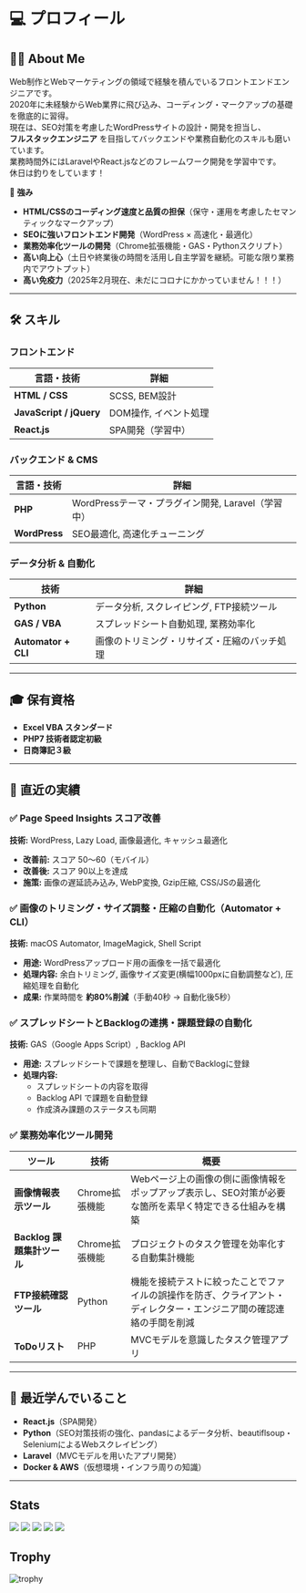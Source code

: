 # 💻 プロフィール

## 👨‍💻 About Me
Web制作とWebマーケティングの領域で経験を積んでいるフロントエンドエンジニアです。  
2020年に未経験からWeb業界に飛び込み、コーディング・マークアップの基礎を徹底的に習得。  
現在は、SEO対策を考慮したWordPressサイトの設計・開発を担当し、  
**フルスタックエンジニア** を目指してバックエンドや業務自動化のスキルも磨いています。  
業務時間外にはLaravelやReact.jsなどのフレームワーク開発を学習中です。  
休日は釣りをしています！

💪 **強み**  
- **HTML/CSSのコーディング速度と品質の担保**（保守・運用を考慮したセマンティックなマークアップ）
- **SEOに強いフロントエンド開発**（WordPress × 高速化・最適化）  
- **業務効率化ツールの開発**（Chrome拡張機能・GAS・Pythonスクリプト）
- **高い向上心**（土日や終業後の時間を活用し自主学習を継続。可能な限り業務内でアウトプット）
- **高い免疫力**（2025年2月現在、未だにコロナにかかっていません！！！）

---


## 🛠 スキル

### フロントエンド  
| 言語・技術 | 詳細 |
|------------|------|
| **HTML / CSS** | SCSS, BEM設計 |
| **JavaScript / jQuery** | DOM操作, イベント処理 |
| **React.js** | SPA開発（学習中） |

### バックエンド & CMS  
| 言語・技術 | 詳細 |
|------------|------|
| **PHP** | WordPressテーマ・プラグイン開発, Laravel（学習中） |
| **WordPress** | SEO最適化, 高速化チューニング |

### データ分析 & 自動化  
| 技術 | 詳細 |
|------|------|
| **Python** | データ分析, スクレイピング, FTP接続ツール |
| **GAS / VBA** | スプレッドシート自動処理, 業務効率化 |
| **Automator + CLI** | 画像のトリミング・リサイズ・圧縮のバッチ処理 |

---

## 🎓 保有資格  
- **Excel VBA スタンダード**  
- **PHP7 技術者認定初級**
- **日商簿記３級** 

---

## 🚀 直近の実績  

### ✅ Page Speed Insights スコア改善  
**技術:** WordPress, Lazy Load, 画像最適化, キャッシュ最適化  
- **改善前:** スコア 50〜60（モバイル）  
- **改善後:** スコア 90以上を達成  
- **施策:** 画像の遅延読み込み, WebP変換, Gzip圧縮, CSS/JSの最適化  

### ✅ 画像のトリミング・サイズ調整・圧縮の自動化（Automator + CLI）  
**技術:** macOS Automator, ImageMagick, Shell Script  
- **用途:** WordPressアップロード用の画像を一括で最適化  
- **処理内容:** 余白トリミング, 画像サイズ変更(横幅1000pxに自動調整など), 圧縮処理を自動化  
- **成果:** 作業時間を **約80%削減**（手動40秒 → 自動化後5秒）  

### ✅ スプレッドシートとBacklogの連携・課題登録の自動化  
**技術:** GAS（Google Apps Script）, Backlog API  
- **用途:** スプレッドシートで課題を整理し、自動でBacklogに登録  
- **処理内容:**  
  - スプレッドシートの内容を取得  
  - Backlog API で課題を自動登録  
  - 作成済み課題のステータスも同期  

### ✅ 業務効率化ツール開発  
| ツール | 技術 | 概要 |
|--------|------|------|
| **画像情報表示ツール** | Chrome拡張機能 | Webページ上の画像の側に画像情報をポップアップ表示し、SEO対策が必要な箇所を素早く特定できる仕組みを構築 |
| **Backlog 課題集計ツール** | Chrome拡張機能 | プロジェクトのタスク管理を効率化する自動集計機能 |
| **FTP接続確認ツール** | Python | 機能を接続テストに絞ったことでファイルの誤操作を防ぎ、クライアント・ディレクター・エンジニア間の確認連絡の手間を削減 |
| **ToDoリスト** | PHP | MVCモデルを意識したタスク管理アプリ |

---

## 🌱 最近学んでいること  
- **React.js**（SPA開発）  
- **Python**（SEO対策技術の強化、pandasによるデータ分析、beautiflsoup・SeleniumによるWebスクレイピング）  
- **Laravel**（MVCモデルを用いたアプリ開発）
- **Docker & AWS**（仮想環境・インフラ周りの知識） 

---


## Stats
![](http://github-profile-summary-cards.vercel.app/api/cards/profile-details?username=hideomasuda&theme=gruvbox)
![](http://github-profile-summary-cards.vercel.app/api/cards/repos-per-language?username=hideomasuda&theme=gruvbox)
![](http://github-profile-summary-cards.vercel.app/api/cards/most-commit-language?username=hideomasuda&theme=gruvbox)
![](http://github-profile-summary-cards.vercel.app/api/cards/stats?username=hideomasuda&theme=gruvbox)
![](http://github-profile-summary-cards.vercel.app/api/cards/productive-time?username=hideomasuda&theme=gruvbox&utcOffset=9)

## Trophy
![trophy](https://github-profile-trophy.vercel.app/?username=hideomasuda&theme=gruvbox)
